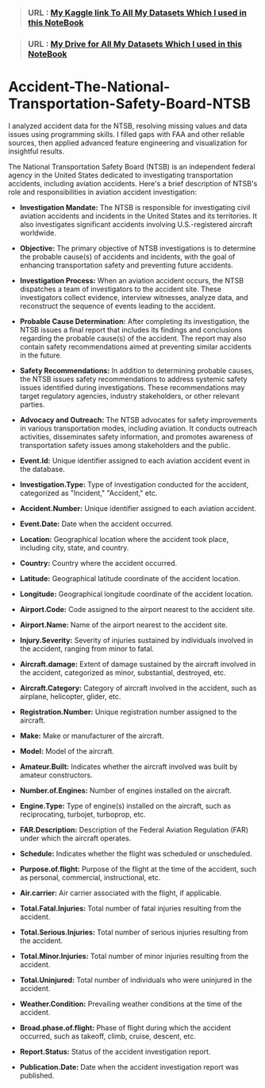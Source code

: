 > ### URL : __[My Kaggle link To All My Datasets Which I used in this NoteBook](https://www.kaggle.com/datasets/yassereleraky/aviation-accident-ntsb)__

> ### URL : __[My Drive for All My Datasets Which I used in this NoteBook](https://www.kaggle.com/datasets/yassereleraky/aviation-accident-ntsb)__

# Accident-The-National-Transportation-Safety-Board-NTSB
I analyzed accident data for the NTSB, resolving missing values and data issues using programming skills. I filled gaps with FAA and other reliable sources, then applied advanced feature engineering and visualization for insightful results.


The National Transportation Safety Board (NTSB) is an independent federal agency in the United States dedicated to investigating transportation accidents, including aviation accidents. Here's a brief description of NTSB's role and responsibilities in aviation accident investigation:

- **Investigation Mandate:** The NTSB is responsible for investigating civil aviation accidents and incidents in the United States and its territories. It also investigates significant accidents involving U.S.-registered aircraft worldwide.
  
- **Objective:** The primary objective of NTSB investigations is to determine the probable cause(s) of accidents and incidents, with the goal of enhancing transportation safety and preventing future accidents.
  
- **Investigation Process:** When an aviation accident occurs, the NTSB dispatches a team of investigators to the accident site. These investigators collect evidence, interview witnesses, analyze data, and reconstruct the sequence of events leading to the accident.
  
- **Probable Cause Determination:** After completing its investigation, the NTSB issues a final report that includes its findings and conclusions regarding the probable cause(s) of the accident. The report may also contain safety recommendations aimed at preventing similar accidents in the future.
  
- **Safety Recommendations:** In addition to determining probable causes, the NTSB issues safety recommendations to address systemic safety issues identified during investigations. These recommendations may target regulatory agencies, industry stakeholders, or other relevant parties.
  
- **Advocacy and Outreach:** The NTSB advocates for safety improvements in various transportation modes, including aviation. It conducts outreach activities, disseminates safety information, and promotes awareness of transportation safety issues among stakeholders and the public.


- **Event.Id:** Unique identifier assigned to each aviation accident event in the database.
- **Investigation.Type:** Type of investigation conducted for the accident, categorized as "Incident," "Accident," etc.
- **Accident.Number:** Unique identifier assigned to each aviation accident.
- **Event.Date:** Date when the accident occurred.
- **Location:** Geographical location where the accident took place, including city, state, and country.
- **Country:** Country where the accident occurred.
- **Latitude:** Geographical latitude coordinate of the accident location.
- **Longitude:** Geographical longitude coordinate of the accident location.
- **Airport.Code:** Code assigned to the airport nearest to the accident site.
- **Airport.Name:** Name of the airport nearest to the accident site.
- **Injury.Severity:** Severity of injuries sustained by individuals involved in the accident, ranging from minor to fatal.
- **Aircraft.damage:** Extent of damage sustained by the aircraft involved in the accident, categorized as minor, substantial, destroyed, etc.
- **Aircraft.Category:** Category of aircraft involved in the accident, such as airplane, helicopter, glider, etc.
- **Registration.Number:** Unique registration number assigned to the aircraft.
- **Make:** Make or manufacturer of the aircraft.
- **Model:** Model of the aircraft.
- **Amateur.Built:** Indicates whether the aircraft involved was built by amateur constructors.
- **Number.of.Engines:** Number of engines installed on the aircraft.
- **Engine.Type:** Type of engine(s) installed on the aircraft, such as reciprocating, turbojet, turboprop, etc.
- **FAR.Description:** Description of the Federal Aviation Regulation (FAR) under which the aircraft operates.
- **Schedule:** Indicates whether the flight was scheduled or unscheduled.
- **Purpose.of.flight:** Purpose of the flight at the time of the accident, such as personal, commercial, instructional, etc.
- **Air.carrier:** Air carrier associated with the flight, if applicable.
- **Total.Fatal.Injuries:** Total number of fatal injuries resulting from the accident.
- **Total.Serious.Injuries:** Total number of serious injuries resulting from the accident.
- **Total.Minor.Injuries:** Total number of minor injuries resulting from the accident.
- **Total.Uninjured:** Total number of individuals who were uninjured in the accident.
- **Weather.Condition:** Prevailing weather conditions at the time of the accident.
- **Broad.phase.of.flight:** Phase of flight during which the accident occurred, such as takeoff, climb, cruise, descent, etc.
- **Report.Status:** Status of the accident investigation report.
- **Publication.Date:** Date when the accident investigation report was published.
